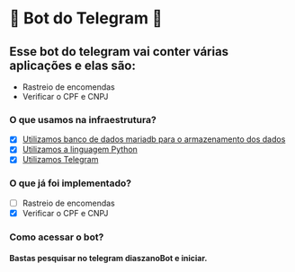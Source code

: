 # 🐍 Bot do Telegram 🐍

## Esse bot do telegram vai conter várias aplicações e elas são:

- Rastreio de encomendas
- Verificar o CPF e CNPJ

### O que usamos na infraestrutura?
- [x] [Utilizamos banco de dados mariadb para o armazenamento dos dados](https://mariadb.org/)
- [x] [Utilizamos a linguagem Python](https://www.python.org/)
- [x] [Utilizamos Telegram](https://web.telegram.org/z/)

### O que já foi implementado?

- [ ] Rastreio de encomendas
- [x] Verificar o CPF e CNPJ

### Como acessar o bot?
#### Bastas pesquisar no telegram diaszanoBot e iniciar.
